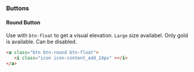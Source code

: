 ### Buttons

#### Round Button
Use with `btn-float` to get a visual elevation.
`Large` size availabel.
Only gold is available.
Can be disabled.

```html
<a class="btn btn-round btn-float">
   <i class="icon icon-content_add_24px" ></i>
</a>
```
